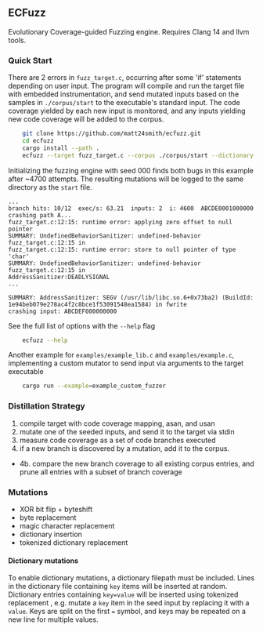 ## ECFuzz
Evolutionary Coverage-guided Fuzzing engine. Requires Clang 14 and llvm tools.


### Quick Start
There are 2 errors in ``fuzz_target.c``, occurring after some 'if' statements depending on user input.
The program will compile and run the target file with embedded instrumentation, and send mutated inputs based on the samples in ``./corpus/start`` to the executable's standard input.
The code coverage yielded by each new input is monitored, and any inputs yielding new code coverage will be added to the corpus.

```bash
    git clone https://github.com/matt24smith/ecfuzz.git
    cd ecfuzz
    cargo install --path .
    ecfuzz --target fuzz_target.c --corpus ./corpus/start --dictionary-path input/sample.dict --seed 000 --iterations 5000
```

Initializing the fuzzing engine with seed 000 finds both bugs in this example after ~4700 attempts.
The resulting mutations will be logged to the same directory as the ``start`` file.

```text
...
branch hits: 10/12  exec/s: 63.21  inputs: 2  i: 4600  ABCDE0001000000
crashing path A...
fuzz_target.c:12:15: runtime error: applying zero offset to null pointer       
SUMMARY: UndefinedBehaviorSanitizer: undefined-behavior fuzz_target.c:12:15 in 
fuzz_target.c:12:15: runtime error: store to null pointer of type 'char'
SUMMARY: UndefinedBehaviorSanitizer: undefined-behavior fuzz_target.c:12:15 in
AddressSanitizer:DEADLYSIGNAL
...

SUMMARY: AddressSanitizer: SEGV (/usr/lib/libc.so.6+0x73ba2) (BuildId: 1e94beb079e278ac4f2c8bce1f53091548ea1584) in fwrite
crashing input: ABCDEF000000000
```


See the full list of options with the ``--help`` flag

```bash
    ecfuzz --help
```


Another example for ``examples/example_lib.c`` and ``examples/example.c``, implementing a custom mutator to send input via arguments to the target executable
```bash
    cargo run --example=example_custom_fuzzer
```


### Distillation Strategy
1. compile target with code coverage mapping, asan, and usan
2. mutate one of the seeded inputs, and send it to the target via stdin
3. measure code coverage as a set of code branches executed
4. if a new branch is discovered by a mutation, add it to the corpus.
  - 4b. compare the new branch coverage to all existing corpus entries,
    and prune all entries with a subset of branch coverage


### Mutations
- XOR bit flip + byteshift
- byte replacement
- magic character replacement
- dictionary insertion
- tokenized dictionary replacement


#### Dictionary mutations
To enable dictionary mutations, a dictionary filepath must be included.
Lines in the dictionary file containing `key` items will be inserted at random.
Dictionary entries containing `key=value` will be inserted using tokenized replacement , e.g. mutate a `key` item in the seed input by replacing it with a `value`. 
Keys are split on the first `=` symbol, and keys may be repeated on a new line for multiple values.
